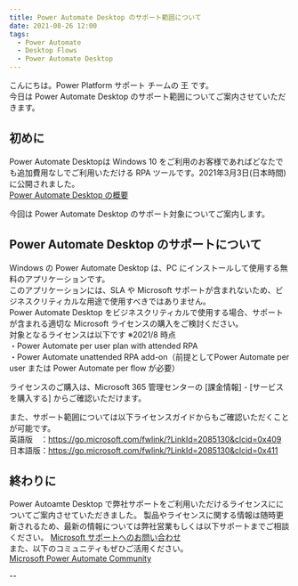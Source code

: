 ```yaml
---
title: Power Automate Desktop のサポート範囲について
date: 2021-08-26 12:00
tags:
  - Power Automate
  - Desktop Flows
  - Power Automate Desktop
---
```


こんにちは。Power Platform サポート チームの 王 です。  
今日は Power Automate Desktop のサポート範囲についてご案内させていただきます。  

<!-- more -->

## 初めに

Power Automate Desktopは Windows 10 をご利用のお客様であればどなたでも追加費用なしでご利用いただける RPA ツールです。2021年3月3日(日本時間)に公開されました。  
[Power Automate Desktop の概要](https://docs.microsoft.com/ja-jp/power-automate/desktop-flows/introduction)  

今回は Power Automate Desktop のサポート対象についてご案内します。  

## Power Automate Desktop のサポートについて

Windows の Power Automate Desktop は、PC にインストールして使用する無料のアプリケーションです。  
このアプリケーションには、SLA や Microsoft サポートが含まれないため、ビジネスクリティカルな用途で使用すべきではありません。  
Power Automate Desktop をビジネスクリティカルで使用する場合、サポートが含まれる適切な Microsoft ライセンスの購入をご検討ください。  
対象となるライセンスは以下です ※2021/8 時点  
・Power Automate per user plan with attended RPA  
・Power Automate unattended RPA add-on（前提としてPower Automate per user または Power Automate per flow が必要）  

ライセンスのご購入は、Microsoft 365 管理センターの [課金情報] - [サービスを購入する] からご確認いただけます。  

また、サポート範囲については以下ライセンスガイドからもご確認いただくことが可能です。  
英語版　：https://go.microsoft.com/fwlink/?LinkId=2085130&clcid=0x409  
日本語版：https://go.microsoft.com/fwlink/?LinkId=2085130&clcid=0x411  

## 終わりに

Power Autoamte Desktop で弊社サポートをご利用いただけるライセンスにについてご案内させていただきました。
製品やライセンスに関する情報は随時更新されるため、最新の情報については弊社営業もしくは以下サポートまでご相談ください。
[Microsoft サポートへのお問い合わせ](https://support.microsoft.com/ja-jp/contactus)  
また、以下のコミュニティもぜひご活用ください。  
[Microsoft Power Automate Community](https://powerusers.microsoft.com/t5/Microsoft-Power-Automate/ct-p/MPACommunity)

--